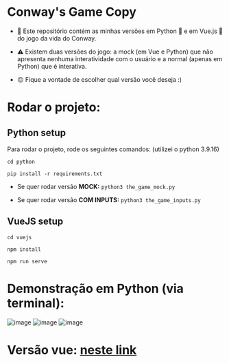 # Conway's Game Copy

- 📂 Este repositório contém as minhas versões em Python 🐍 e em Vue.js 👀 do jogo da vida do Conway. 

- ⚠️ Existem duas versões do jogo: a mock (em Vue e Python) que não apresenta nenhuma interatividade com o usuário e a normal (apenas em Python) que é interativa. 

- 😉 Fique a vontade de escolher qual versão você deseja :) 

# Rodar o projeto:

## Python setup
Para rodar o projeto, rode os seguintes comandos: (utilizei o python 3.9.16)


`cd python`

`pip install -r requirements.txt`

- Se quer rodar versão **MOCK:**
`python3 the_game_mock.py`

- Se quer rodar versão **COM INPUTS:**
`python3 the_game_inputs.py`

## VueJS setup

`cd vuejs`

`npm install`

`npm run serve`

# Demonstração em Python (via terminal):
![image](https://user-images.githubusercontent.com/103593286/211065434-ac0e414e-3bf2-474e-8077-ac15e4484cd8.png) ![image](https://user-images.githubusercontent.com/103593286/211065460-ba7c4124-8521-4355-9f78-f40d1169ee0a.png) ![image](https://user-images.githubusercontent.com/103593286/211065521-5db54c44-efe6-44cd-86f3-ff42b563fab4.png)

# Versão vue: [neste link](https://ovictorprata.github.io/john-conways-the-game-of-life/)

